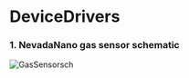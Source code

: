 # DeviceDrivers


### 1. NevadaNano gas sensor schematic

![GasSensorsch](https://user-images.githubusercontent.com/57129682/140460841-024fd175-b948-4580-989b-731239a00f9b.png)
